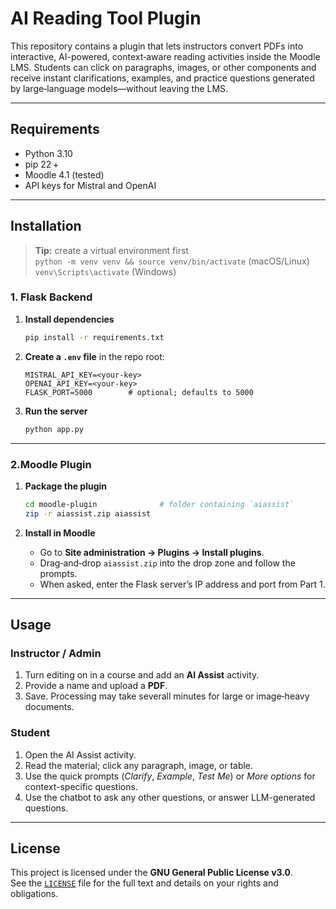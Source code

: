 # AI Reading Tool Plugin

This repository contains a plugin that lets instructors convert PDFs into interactive, AI-powered, context‑aware reading activities inside the Moodle LMS.
Students can click on paragraphs, images, or other components and receive instant clarifications, examples, and practice questions generated by large‑language models—without leaving the LMS.

---

## Requirements

- Python 3.10  
- pip 22 +  
- Moodle 4.1 (tested)  
- API keys for Mistral and OpenAI

---

## Installation

> **Tip:** create a virtual environment first  
> `python -m venv venv && source venv/bin/activate` (macOS/Linux)  
> `venv\Scripts\activate` (Windows)

### 1. Flask Backend

1. **Install dependencies**

   ```bash
   pip install -r requirements.txt
   ```

2. **Create a `.env` file** in the repo root:

   ```text
   MISTRAL_API_KEY=<your-key>
   OPENAI_API_KEY=<your-key>
   FLASK_PORT=5000        # optional; defaults to 5000
   ```

3. **Run the server**

   ```bash
   python app.py
   ```

---

### 2.Moodle Plugin

1. **Package the plugin**

   ```bash
   cd moodle-plugin              # folder containing `aiassist`
   zip -r aiassist.zip aiassist
   ```

2. **Install in Moodle**

   - Go to **Site administration → Plugins → Install plugins**.  
   - Drag‑and‑drop `aiassist.zip` into the drop zone and follow the prompts.  
   - When asked, enter the Flask server’s IP address and port from Part 1.

---

## Usage

### Instructor / Admin

1. Turn editing on in a course and add an **AI Assist** activity.  
2. Provide a name and upload a **PDF**.  
3. Save. Processing may take severall minutes for large or image‑heavy documents.

### Student

1. Open the AI Assist activity.  
2. Read the material; click any paragraph, image, or table.  
3. Use the quick prompts (*Clarify*, *Example*, *Test Me*) or *More options* for context-specific questions. 
4. Use the chatbot to ask any other questions, or answer LLM-generated questions. 

---

## License

This project is licensed under the **GNU General Public License v3.0**.  
See the [`LICENSE`](LICENSE) file for the full text and details on your rights and obligations.
